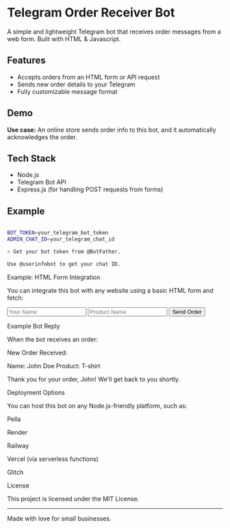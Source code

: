 # Telegram Order Receiver Bot

A simple and lightweight Telegram bot that receives order messages from a web form. Built with HTML & Javascript.


## Features

- Accepts orders from an HTML form or API request
- Sends new order details to your Telegram
- Fully customizable message format

## Demo

**Use case:** An online store sends order info to this bot, and it automatically acknowledges the order.

## Tech Stack

- Node.js
- Telegram Bot API
- Express.js (for handling POST requests from forms)

## Example

```bash

BOT_TOKEN=your_telegram_bot_token
ADMIN_CHAT_ID=your_telegram_chat_id

> Get your bot token from @BotFather.

Use @userinfobot to get your chat ID.
```

Example: HTML Form Integration

You can integrate this bot with any website using a basic HTML form and fetch:

<form onsubmit="sendOrder(event)">
  <input type="text" name="name" placeholder="Your Name" required />
  <input type="text" name="product" placeholder="Product Name" required />
  <button type="submit">Send Order</button>
</form>

<script>
function sendOrder(e) {
  e.preventDefault();
  const form = new FormData(e.target);
  fetch("https://your-server.com/order", {
    method: "POST",
    headers: { "Content-Type": "application/json" },
    body: JSON.stringify({
      name: form.get("name"),
      product: form.get("product")
    }),
  });
}
</script>

Example Bot Reply

When the bot receives an order:

New Order Received:

Name: John Doe
Product: T-shirt

Thank you for your order, John! We'll get back to you shortly.

Deployment Options

You can host this bot on any Node.js-friendly platform, such as:

Pella

Render

Railway

Vercel (via serverless functions)

Glitch


License

This project is licensed under the MIT License.


---

Made with love for small businesses.
